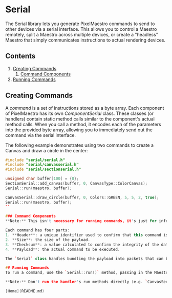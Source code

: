 # Serial
The Serial library lets you generate PixelMaestro commands to send to other devices via a serial interface. This allows you to control a Maestro remotely, split a Maestro across multiple devices, or create a "headless" Maestro that simply communicates instructions to actual rendering devices.

## Contents
1. [Creating Commands](#creating-commands)
	1. [Command Components](#command-components)
2. [Running Commands](#running-commands)

## Creating Commands
A _command_ is a set of instructions stored as a byte array. Each component of PixelMaestro has its own _ComponentSerial_ class. These classes (or handlers) contain static method calls similar to the component's actual method calls. When you call a method, it encodes each of the parameters into the provided byte array, allowing you to immediately send out the command via the serial interface.

The following example demonstrates using two commands to create a Canvas and draw a circle in the center:
```c++
#include "serial/serial.h"
#include "serial/canvasserial.h"
#include "serial/sectionserial.h"

unsigned char buffer[100] = {0};
SectionSerial::add_canvas(buffer, 0, CanvasType::ColorCanvas);
Serial::run(maestro, buffer);

CanvasSerial::draw_circle(buffer, 0, Colors::GREEN, 5, 5, 2, true);
Serial::run(maestro, buffer);
``

### Command Components
**Note:** This isn't necessary for running commands, it's just for informational purposes.

Each command has four parts:
1. **Header**: a unique identifier used to confirm that this command is specifically a PixelMaestro command. All commands begin with "PM".
2. **Size**: the size of the payload.
3. **Checksum**: a value calculated to confirm the integrity of the data received. This is done by summing up the entire command, dividing by 256, and taking the remainder.
4. **Payload**: the actual command to be executed.

The `Serial` class handles bundling the payload into packets that can be sent to other devices. It also unbundles and verifies the payload on the receiving side.

## Running Commands
To run a command, use the `Serial::run()` method, passing in the Maestro you want to run the command on and the command itself. The Serial class will unpack the command and send it off to the correct handler.

**Note:** Don't run the handler's run methods directly (e.g. `CanvasSerial::run()`, `SectionSerial::run()`, etc), as this will bypass error checking and validation.

[Home](README.md)
